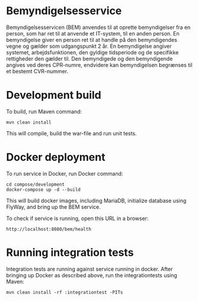 Bemyndigelsesservice
===

Bemyndigelsesservicen (BEM) anvendes til at oprette bemyndigelser fra en person, som har ret til at anvende et IT-system, til en anden person. En bemyndigelse giver en person ret til at handle på den bemyndigendes vegne og gælder som udgangspunkt 2 år. En bemyndigelse angiver systemet, arbejdsfunktionen, den gyldige tidsperiode og de specifikke rettigheder den gælder til. Den bemyndigede og den bemyndigende angives ved deres CPR-numre, endvidere kan bemyndigelsen begrænses til et bestemt CVR-nummer.


Development build
===
To build, run Maven command:

	mvn clean install

This will compile, build the war-file and run unit tests. 

Docker deployment
===
To run service in Docker, run Docker command:

	cd compose/development
	docker-compose up -d --build

This will build docker images, including MariaDB, initialize database using FlyWay, and bring up the BEM service.

To check if service is running, open this URL in a browser:

    http://localhost:8080/bem/health

Running integration tests
===
Integration tests are running against service running in docker. After bringing up Docker as described above, run the integrationtests using Maven: 

	mvn clean install -rf :integrationtest -PITs


